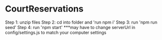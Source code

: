 # CourtReservations
Step 1: unzip files
Step 2: cd into folder and 'run npm i'
Step 3: run 'npm run seed'
Step 4: run 'npm start'
***may have to change serverUrl in config/settings.js to match your computer settings
